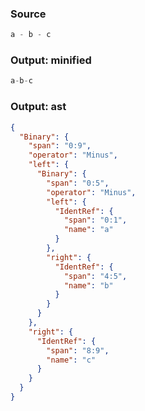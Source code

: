 ### Source
```js parse:expr
a - b - c
```

### Output: minified
```js
a-b-c
```

### Output: ast
```json
{
  "Binary": {
    "span": "0:9",
    "operator": "Minus",
    "left": {
      "Binary": {
        "span": "0:5",
        "operator": "Minus",
        "left": {
          "IdentRef": {
            "span": "0:1",
            "name": "a"
          }
        },
        "right": {
          "IdentRef": {
            "span": "4:5",
            "name": "b"
          }
        }
      }
    },
    "right": {
      "IdentRef": {
        "span": "8:9",
        "name": "c"
      }
    }
  }
}
```
